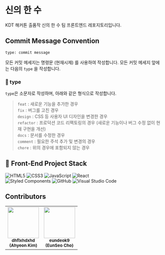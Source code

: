 # 신의 한 수

KDT 해커톤 출품작 신의 한 수 팀 프론트엔드 레포지토리입니다.

## Commit Message Convention

```
type: commit message
```

모든 커밋 메세지는 명령문 (현재시제) 를 사용하여 작성합니다. 모든 커밋 메세지 앞에는 다음의 `type` 을 작성합니다.

### 📌 type

`type`은 소문자로 작성하며, 아래와 같은 형식으로 작성합니다.

> `feat` : 새로운 기능을 추가한 경우  
> `fix` : 버그를 고친 경우  
> `design` : CSS 등 사용자 UI 디자인을 변경한 경우  
> `refactor` : 프로덕션 코드 리팩토링의 경우 (새로운 기능이나 버그 수정 없이 현재 구현을 개선)  
> `docs` : 문서를 수정한 경우  
> `comment` : 필요한 주석 추가 및 변경의 경우  
> `chore` : 위의 경우에 포함되지 않는 경우

## 🔧 Front-End Project Stack

![HTML5](https://img.shields.io/badge/html5-%23E34F26.svg?style=for-the-badge&logo=html5&logoColor=white) ![CSS3](https://img.shields.io/badge/css3-%231572B6.svg?style=for-the-badge&logo=css3&logoColor=white) ![JavaScript](https://img.shields.io/badge/javascript-%23323330.svg?style=for-the-badge&logo=javascript&logoColor=%23F7DF1E)
![React](https://img.shields.io/badge/react-%2320232a.svg?style=for-the-badge&logo=react&logoColor=%2361DAFB)  
![Styled Components](https://img.shields.io/badge/styled--components-DB7093?style=for-the-badge&logo=styled-components&logoColor=white) ![GitHub](https://img.shields.io/badge/github-%23121011.svg?style=for-the-badge&logo=github&logoColor=white)
![Visual Studio Code](https://img.shields.io/badge/Visual%20Studio%20Code-0078d7.svg?style=for-the-badge&logo=visual-studio-code&logoColor=white)

## Contributors

<table>
   <tr>
      <td align="center"><a href="https://github.com/dhflxhdxhd"><img src="https://avatars.githubusercontent.com/u/52151533?v=4" width="100px;" alt=""/><br /><sub><b>dhflxhdxhd<br/>(Ahyeon Kim)</b></sub></a></td>
     <td align="center"><a href="https://github.com/eundeok9"><img src="https://avatars.githubusercontent.com/u/100702397?v=4" width="100px;" alt=""/><br /><sub><b>eundeok9<br/>(EunSeo Cho)</b></sub></a></td>
      
   </tr>
</table>
